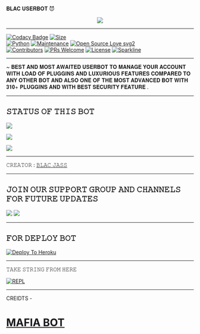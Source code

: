 𝐁𝐋𝐀𝐂 𝐔𝐒𝐄𝐑𝐁𝐎𝐓 😈



<p align="center">

<img src="https://telegra.ph/file/fcb944ba85cd6d97e1e86.jpg">

-------------------------------------------------

[![Codacy Badge](https://api.codacy.com/project/badge/Grade/f7c51539e67b483bb8d7749acca51d3a)](JASSXPRO)
[![Size](https://img.shields.io/github/repo-size/sameerpanthi/BLAC-BOT-2.0?style=flat-square&color=green)](https://github.com/sameerpanthi/BLAC-BOT-2.0/)   
[![Python](https://img.shields.io/badge/Python-v3.9-blue)](https://www.python.org/)
[![Maintenance](https://img.shields.io/badge/Maintained%3F-yes-green.svg)](https://github.com/sameerpanthi/BLAC-BOT-2.0/graphs/commit-activity)
[![Open Source Love svg2](https://badges.frapsoft.com/os/v2/open-source.svg?v=103)](https://github.com/sameerpanthi/BLAC-BOT-2.0)   
[![Contributors](https://img.shields.io/github/contributors/sameerpanthi/BLAC-BOT-2.0?style=flat-square&color=green)](https://github.com/sameerpanthi/BLAC-BOT-2.0/graphs/contributors)
[![PRs Welcome](https://img.shields.io/badge/PRs-welcome-brightgreen.svg?style=flat-square)](https://makeapullrequest.com)
[![License](https://img.shields.io/badge/License-AGPL-blue)](https://github.com/sameerpanthi/BLAC-BOT-2.0/blob/main/LICENSE)
[![Sparkline](https://stars.medv.io/sameerpanthi/BLAC-BOT-2.0.svg)](https://stars.medv.io/sameerpanthi/sameerpanthi/BLAC-BOT-2.0)

-------------------------------------------------

~ 𝐁𝐄𝐒𝐓 𝐀𝐍𝐃 𝐌𝐎𝐒𝐓 𝐀𝐖𝐀𝐈𝐓𝐄𝐃 𝐔𝐒𝐄𝐑𝐁𝐎𝐓 𝐓𝐎 𝐌𝐀𝐍𝐀𝐆𝐄 𝐘𝐎𝐔𝐑 𝐀𝐂𝐂𝐎𝐔𝐍𝐓 𝐖𝐈𝐓𝐇 𝐋𝐎𝐀𝐃 𝐎𝐅 𝐏𝐋𝐔𝐆𝐆𝐈𝐍𝐒 𝐀𝐍𝐃 𝐋𝐔𝐗𝐔𝐑𝐈𝐎𝐔𝐒 𝐅𝐄𝐀𝐓𝐔𝐑𝐄𝐒 𝐂𝐎𝐌𝐏𝐀𝐑𝐄𝐃 𝐓𝐎 𝐀𝐍𝐘 𝐎𝐓𝐇𝐄𝐑 𝐁𝐎𝐓 𝐀𝐍𝐃 𝐀𝐋𝐒𝐎 𝐎𝐍𝐄 𝐎𝐅 𝐓𝐇𝐄 𝐌𝐎𝐒𝐓 𝐀𝐃𝐕𝐀𝐍𝐂𝐄𝐃 𝐁𝐎𝐓 𝐖𝐈𝐓𝐇 𝟑𝟏𝟎+ 𝐏𝐋𝐔𝐆𝐆𝐈𝐍𝐒 𝐀𝐍𝐃 𝐖𝐈𝐓𝐇 𝐁𝐄𝐒𝐓 𝐒𝐄𝐂𝐔𝐑𝐈𝐓𝐘 𝐅𝐄𝐀𝐓𝐔𝐑𝐄 .

-------------------------------------------------

                 
## 𝚂𝚃𝙰𝚃𝚄𝚂 𝙾𝙵 𝚃𝙷𝙸𝚂 𝙱𝙾𝚃
<p align="left"><a href="https://github.com/sameerpanthi/SAVAGE-2.0-bot/network/members"><img src="https://img.shields.io/github/forks/sameerpanthi/SAVAGE-2.0-bot?label=Forks&logoColor=Black&style=social"></a><p align="left"><a href="https://github.com/sameerpanthi/SAVAGE-2.0-bot/stargazers"><img src="https://img.shields.io/github/stars/sameerpanthi/SAVAGE-2.0-bot?logoColor=Blue&style=social"></a><p align="left"><a href="https://github.com/sameerpanthi/SAVAGE-2.0-bot"></a><p align="left"><a href="https://github.com/sameerpanthi/SAVAGE-2.0-bot?"><img src="https://img.shields.io/github/last-commit/sameerpanthi/SAVAGE-2.0-bot?style=plastic"></a>


-------------------------------------------------

𝙲𝚁𝙴𝙰𝚃𝙾𝚁 : [𝙱𝙻𝙰𝙲 𝙹𝙰𝚂𝚂](https://t.me/)

-------------------------------------------------

## 𝙹𝙾𝙸𝙽 𝙾𝚄𝚁 𝚂𝚄𝙿𝙿𝙾𝚁𝚃 𝙶𝚁𝙾𝚄𝙿 𝙰𝙽𝙳 𝙲𝙷𝙰𝙽𝙽𝙴𝙻𝚂 𝙵𝙾𝚁 𝙵𝚄𝚃𝚄𝚁𝙴 𝚄𝙿𝙳𝙰𝚃𝙴𝚂

<a href="https://t.me/BLACUSERBOT_SUPPORT"><img src="https://img.shields.io/badge/Join-SUPPORT%20CHANNEL-red.svg?logo=Telegram"></a>
<a href="https://t.me/BLACUSERBOT_PUBLIC"><img src="https://img.shields.io/badge/Join-SUPPORT%20GROUP-red.svg?logo=Telegram"></a>

-------------------------------------------------

## 𝙵𝙾𝚁 𝙳𝙴𝙿𝙻𝙾𝚈 𝙱𝙾𝚃


[![Deploy To Heroku](https://www.herokucdn.com/deploy/button.svg)](https://heroku.com/deploy?template=https://github.com/sameerpanthi/BLAC-BOT-2.0)

------------------------------------------------

𝚃𝙰𝙺𝙴 𝚂𝚃𝚁𝙸𝙽𝙶 𝙵𝚁𝙾𝙼 𝙷𝙴𝚁𝙴
                    
[![REPL](https://repl.it/badge/github/spandey112/SensibleUserbot)](https://replit.com/@BLACJASS/Blac-20-Userbot#main.py)
    
-------------------------------------------------

                
CREIDTS -

# [MAFIA BOT](https://github.com/H1M4N5HU0P/MAFIA-USERBOT)
